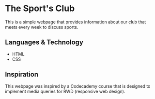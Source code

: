 # The Sport's Club

This is a simple webpage that provides information about our club that meets every week to discuss sports.

## Languages & Technology
* HTML
* CSS

## Inspiration
This webpage was inspired by a Codecademy course that is designed to implement media queries for RWD (responsive web design).